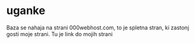 # uganke
Baza se nahaja na strani 000webhost.com, to je spletna stran, ki zastonj gosti moje strani.
Tu je link do mojih strani
